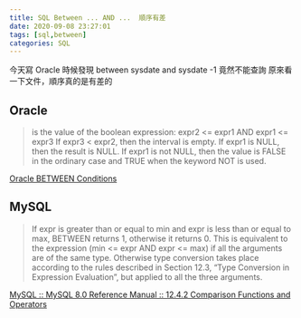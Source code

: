 ```yaml
---
title: SQL Between ... AND ...  順序有差
date: 2020-09-08 23:27:01
tags: [sql,between]
categories: SQL
---
```


今天寫 Oracle 時候發現 between sysdate and sysdate -1 竟然不能查詢
原來看一下文件，順序真的是有差的

<!--more-->

## Oracle

> is the value of the boolean expression:
> expr2 <= expr1 AND expr1 <= expr3
> If expr3 < expr2, then the interval is empty. If expr1 is NULL, then the result is NULL. If expr1 is not NULL, then the value is FALSE in the ordinary case and TRUE when the keyword NOT is used.

[Oracle BETWEEN Conditions](https://docs.oracle.com/cd/B28359_01/server.111/b28286/conditions011.htm#SQLRF52147)

## MySQL

> If expr is greater than or equal to min and expr is less than or equal to max, BETWEEN returns 1, otherwise it returns 0. This is equivalent to the expression (min <= expr AND expr <= max) if all the arguments are of the same type. Otherwise type conversion takes place according to the rules described in Section 12.3, “Type Conversion in Expression Evaluation”, but applied to all the three arguments. 

[MySQL :: MySQL 8.0 Reference Manual :: 12.4.2 Comparison Functions and Operators](https://dev.mysql.com/doc/refman/8.0/en/comparison-operators.html#operator_between)
